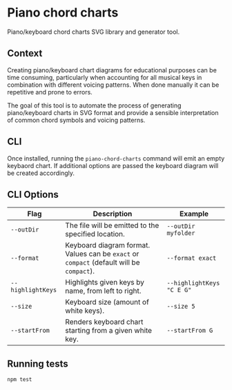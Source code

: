 # Piano chord charts

Piano/keyboard chord charts SVG library and generator tool.

## Context

Creating piano/keyboard chart diagrams for educational purposes can be time consuming, particularly when accounting for all musical keys in combination with different voicing patterns. When done manually it can be repetitive and prone to errors.

The goal of this tool is to automate the process of generating piano/keyboard charts in SVG format and provide a sensible interpretation of common chord symbols and voicing patterns.

## CLI

Once installed, running the `piano-chord-charts` command will emit an empty keybaord chart. If additional options are passed the keyboard diagram will be created accordingly.

## CLI Options

| Flag              | Description                                                                              | Example                   |
| ----------------- | ---------------------------------------------------------------------------------------- | ------------------------- |
| `--outDir`        | The file will be emitted to the specified location.                                      | `--outDir myfolder`       |
| `--format`        | Keyboard diagram format. Values can be `exact` or `compact` (default will be `compact`). | `--format exact`          |
| `--highlightKeys` | Highlights given keys by name, from left to right.                                       | `--highlightKeys "C E G"` |
| `--size`          | Keyboard size (amount of white keys).                                                    | `--size 5`                |
| `--startFrom`     | Renders keyboard chart starting from a given white key.                                  | `--startFrom G`           |

## Running tests

```shell
npm test
```
